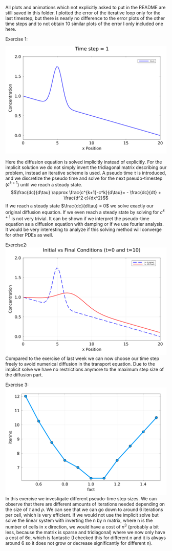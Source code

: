 
All plots and animations which not explicitly asked to put in the README are still saved in this folder. 
I plotted the error of the iterative loop only for the last timestep, but there is nearly no difference to the error plots of the other time steps and to not obtain 10 similar plots of the error I only included one here.

Exercise 1:

 ![Diffusion equation](./anim_diff.gif)

 Here the diffusion equation is solved implicitly instead of explicitly.
 For the implicit solution we do not simply invert the tridiagonal matrix describing our problem, instead an iterative scheme is used.
 A pseudo time $\tau$ is introduced, and we discretize the pseudo time and solve for the next pseudo-timestep ($c^{k+1}$) until we reach a steady state. 
 $$\frac{dc}{d\tau} \approx \frac{c^{k+1}-c^k}{d\tau}= - \frac{dc}{dt} + \frac{d^2 c}{dx^2}$$
If we reach a steady state $\frac{dc}{d\tau} = 0$ we solve exactly our original diffusion equation.
If we even reach a steady state by solving for $c^{k+1}$ is not very trivial. It can be shown if we interpret the pseudo-time equation as a diffusion equation with damping or if we use fourier analysis. It would be very interesting to analyze if this solving method will converge for other PDEs as well.

Exercise2:
![Advection Diffusion evolution at nt = 10](./adv_diff.png)
Compared to the exercise of last week we can now choose our time step freely to avoid numerical diffusion in the transport equation. Due to the implicit solve we have no restrictions anymore to the maximum step size of the diffusion part.

Exercise 3:
![Exercise 3](./conv_vs_fact.png)
In this exercise we investigate different pseudo-time step sizes. We can observe that there are different amounts of iterations needed depending on the size of $\tau$ and $\rho$. We can see that we can go down to around 6 iterations per cell, which is very efficient. If we would not use the implicit solve but solve the linear system with inverting the n by n matrix, where n is the number of cells in x direction, we would have a cost of $n^3$ (probably a bit less, because the matrix is sparse and tridiagonal) where we now only have a cost of $6n$, which is fantastic (I checked this for different n and it is always around 6 so it does not grow or decrease significantly for different n). 